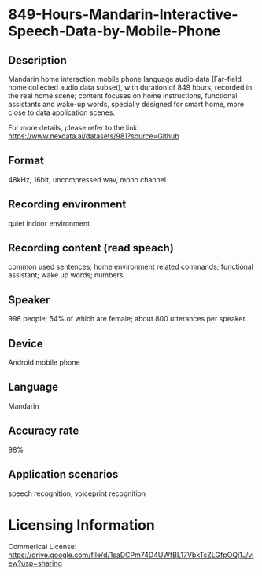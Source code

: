 # 849-Hours-Mandarin-Interactive-Speech-Data-by-Mobile-Phone


## Description
Mandarin home interaction mobile phone language audio data (Far-field home collected audio data subset), with duration of 849 hours, recorded in the real home scene; content focuses on home instructions, functional assistants and wake-up words, specially designed for smart home, more close to data application scenes.

For more details, please refer to the link: https://www.nexdata.ai/datasets/981?source=Github


## Format
48kHz, 16bit, uncompressed wav, mono channel

## Recording environment
quiet indoor environment

## Recording content (read speach)
common used sentences; home environment related commands; functional assistant; wake up words; numbers.

## Speaker
998 people; 54% of which are female; about 800 utterances per speaker.

## Device
Android mobile phone

## Language
Mandarin

## Accuracy rate
98%

## Application scenarios
speech recognition, voiceprint recognition

# Licensing Information
Commerical License: https://drive.google.com/file/d/1saDCPm74D4UWfBL17VbkTsZLGfpOQj1J/view?usp=sharing
